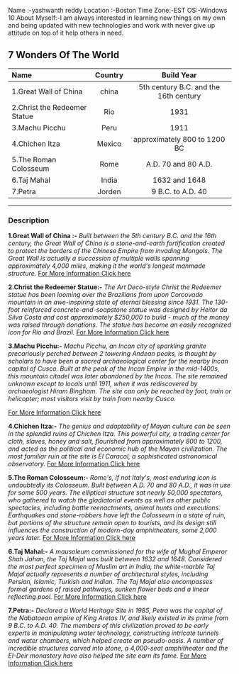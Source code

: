Name :-yashwanth reddy
Location :-Boston
Time Zone:-EST
OS:-Windows 10
About Myself:-I am always interested in learning new things on my own and being updated with new technologies
and work with never give up attitude on top of it help others in need.

## 7 Wonders Of The World

|Name | Country | Build Year  | 
|:--- |:----:| :----:|
|1.Great Wall of China   |  china | 5th century B.C. and the 16th century  |
|2.Christ the Redeemer Statue | Rio  | 1931 | 
|3.Machu Picchu | Peru |  1911 | 
|4.Chichen Itza | Mexico |  approximately 800 to 1200 BC | 
|5.The Roman Colosseum | Rome |  A.D. 70 and 80 A.D. | 
|6.Taj Mahal | India |  1632 and 1648 | 
|7.Petra  | Jorden |  9 B.C. to A.D. 40 |

-------

### Description
**1.Great Wall of China :-** *Built between the 5th century B.C. and the 16th century, the Great Wall of China is a stone-and-earth fortification created to protect the borders of the Chinese Empire from invading Mongols. The Great Wall is actually a succession of multiple walls spanning approximately 4,000 miles, making it the world's longest manmade structure.*
[For More Information Click here ](http://en.wikipedia.org/wiki/Great_Wall_of_China)

**2.Christ the Redeemer Statue:-** *The Art Deco-style Christ the Redeemer statue has been looming over the Brazilians from upon Corcovado mountain in an awe-inspiring state of eternal blessing since 1931. The 130-foot reinforced concrete-and-soapstone statue was designed by Heitor da Silva Costa and cost approximately $250,000 to build - much of the money was raised through donations. The statue has become an easily recognized icon for Rio and Brazil.*
[For More Information Click here ](https://en.wikipedia.org/wiki/Christ_the_Redeemer_(statue))

**3.Machu Picchu:-** *Machu Picchu, an Incan city of sparkling granite precariously perched between 2 towering Andean peaks, is thought by scholars to have been a sacred archaeological center for the nearby Incan capital of Cusco. Built at the peak of the Incan Empire in the mid-1400s, this mountain citadel was later abandoned by the Incas. The site remained unknown except to locals until 1911, when it was rediscovered by archaeologist Hiram Bingham. The site can only be reached by foot, train or helicopter; most visitors visit by train from nearby Cusco.*

[For More Information Click here ](https://en.wikipedia.org/wiki/Machu_Picchu)

**4.Chichen Itza:-** *The genius and adaptability of Mayan culture can be seen in the splendid ruins of Chichen Itza. This powerful city, a trading center for cloth, slaves, honey and salt, flourished from approximately 800 to 1200, and acted as the political and economic hub of the Mayan civilization. The most familiar ruin at the site is El Caracol, a sophisticated astronomical observatory.*
[For More Information Click here ](https://en.wikipedia.org/wiki/Chichen_Itza)

**5.The Roman Colosseum:-** *Rome's, if not Italy's, most enduring icon is undoubtedly its Colosseum. Built between A.D. 70 and 80 A.D., it was in use for some 500 years. The elliptical structure sat nearly 50,000 spectators, who gathered to watch the gladiatorial events as well as other public spectacles, including battle reenactments, animal hunts and executions. Earthquakes and stone-robbers have left the Colosseum in a state of ruin, but portions of the structure remain open to tourists, and its design still influences the construction of modern-day amphitheaters, some 2,000 years later.*
[For More Information Click here ](https://en.wikipedia.org/wiki/Colosseum)

**6.Taj Mahal:-** *A mausoleum commissioned for the wife of Mughal Emperor Shah Jahan, the Taj Majal was built between 1632 and 1648. Considered the most perfect specimen of Muslim art in India, the white-marble Taj Majal actually represents a number of architectural styles, including Persian, Islamic, Turkish and Indian. The Taj Majal also encompasses formal gardens of raised pathways, sunken flower beds and a linear reflecting pool.*
[For More Information Click here ](https://en.wikipedia.org/wiki/Taj_Mahal)

**7.Petra:-** *Declared a World Heritage Site in 1985, Petra was the capital of the Nabataean empire of King Aretas IV, and likely existed in its prime from 9 B.C. to A.D. 40. The members of this civilization proved to be early experts in manipulating water technology, constructing intricate tunnels and water chambers, which helped create an pseudo-oasis. A number of incredible structures carved into stone, a 4,000-seat amphitheater and the El-Deir monastery have also helped the site earn its fame.*
[For More Information Click here ](https://en.wikipedia.org/wiki/Petra)


